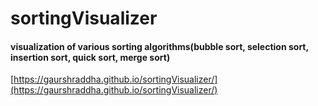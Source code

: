 # sortingVisualizer
#### visualization of various sorting algorithms(bubble sort, selection sort, insertion sort, quick sort, merge sort)
[https://gaurshraddha.github.io/sortingVisualizer/](https://gaurshraddha.github.io/sortingVisualizer/)

